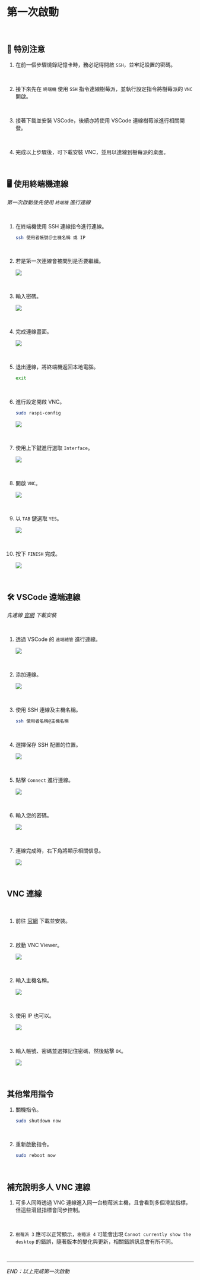 # 第一次啟動

<br>

## 📌 特別注意

1. 在前一個步驟燒錄記憶卡時，務必記得開啟 `SSH`，並牢記設置的密碼。

<br>

2. 接下來先在 `終端機` 使用 `SSH` 指令連線樹莓派，並執行設定指令將樹莓派的 `VNC` 開啟。

<br>

3. 接著下載並安裝 VSCode，後續亦將使用 VSCode 連線樹莓派進行相關開發。

<br>

4. 完成以上步驟後，可下載安裝 VNC，並用以連線到樹莓派的桌面。

<br>

## 🖥️ 使用終端機連線

_第一次啟動後先使用 `終端機` 進行連線_

<br>

1. 在終端機使用 SSH 連線指令進行連線。

    ```bash
    ssh 使用者帳號＠主機名稱 或 IP
    ```

<br>

2. 若是第一次連線會被問到是否要繼續。

    ![](images/img_01.png)

<br>

3. 輸入密碼。

    ![](images/img_02.png)

<br>

4. 完成連線畫面。

    ![](images/img_03.png)

<br>

5. 退出連線，將終端機返回本地電腦。

    ```bash
    exit
    ```

<br>

6. 進行設定開啟 VNC。

    ```bash
    sudo raspi-config
    ```

    ![](images/img_04.png)

<br>

7. 使用上下鍵進行選取 `Interface`。

   ![](images/img_05.png)

<br>

8. 開啟 `VNC`。

   ![](images/img_06.png)

<br>

9. 以 `TAB` 鍵選取 `YES`。

    ![](images/img_07.png)

<br>

10. 按下 `FINISH` 完成。

    ![](images/img_08.png)

<br>

## 🛠️ VSCode 遠端連線

_先連線 [官網](https://code.visualstudio.com/download) 下載安裝_

<br>

1. 透過 VSCode 的 `遠端總管` 進行連線。

    ![](images/img_09.png)

<br>

2. 添加連線。

    ![](images/img_10.png)

<br>

3. 使用 SSH 連線及主機名稱。

    ```bash
    ssh 使用者名稱@主機名稱
    ```

<br>

4. 選擇保存 SSH 配置的位置。

    ![](images/img_11.png)

<br>

5. 點擊 `Connect` 進行連線。

    ![](images/img_12.png)

<br>

6. 輸入您的密碼。

    ![](images/img_14.png)

<br>

7. 連線完成時，右下角將顯示相關信息。

    ![](images/img_15.png)

<br>

## VNC 連線

<br>

1. 前往 [官網](https://www.realvnc.com/en/connect/download/viewer/) 下載並安裝。

<br>

2. 啟動 VNC Viewer。

    ![](images/img_31.png)

<br>

2. 輸入主機名稱。

    ![](images/img_32.png)

<br>

3. 使用 IP 也可以。

    ![](images/img_33.png)

<br>

3. 輸入帳號、密碼並選擇記住密碼，然後點擊 `OK`。

    ![](images/img_35.png)

<br>

## 其他常用指令

1. 關機指令。

    ```bash
    sudo shutdown now
    ```

<br>

2. 重新啟動指令。

    ```bash
    sudo reboot now
    ```
<br>

## 補充說明多人 VNC 連線

1. 可多人同時透過 VNC 連線進入同一台樹莓派主機，且會看到多個滑鼠指標，但這些滑鼠指標會同步控制。

<br>

2. `樹莓派 3` 應可以正常顯示，`樹莓派 4` 可能會出現 `Cannot currently show the desktop` 的錯誤，隨著版本的變化與更新，相關錯誤訊息會有所不同。

<br>

___

_END：以上完成第一次啟動_